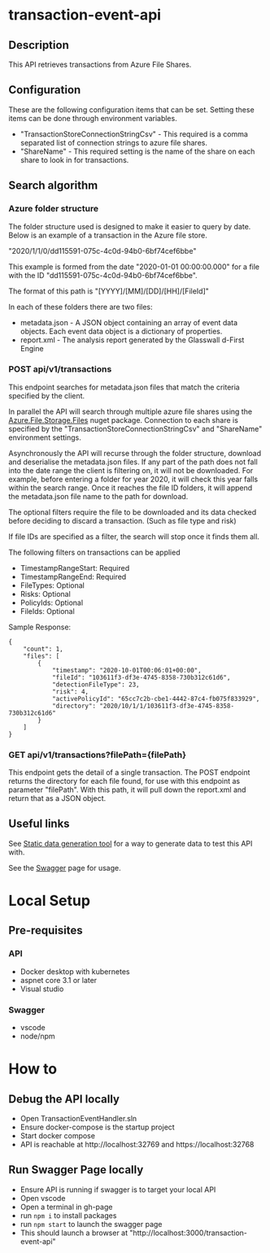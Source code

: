 # transaction-event-api

## Description 

This API retrieves transactions from Azure File Shares. 

## Configuration

These are the following configuration items that can be set. Setting these items can be done through environment variables.

- "TransactionStoreConnectionStringCsv" - This required is a comma separated list of connection strings to azure file shares.
- "ShareName" - This required setting is the name of the share on each share to look in for transactions.

## Search algorithm 

### Azure folder structure

The folder structure used is designed to make it easier to query by date. Below is an example of a transaction in the Azure file store.

"2020/1/1/0/dd115591-075c-4c0d-94b0-6bf74cef6bbe"

This example is formed from the date "2020-01-01 00:00:00.000" for a file with the ID "dd115591-075c-4c0d-94b0-6bf74cef6bbe".

The format of this path is "[YYYY]/[MM]/[DD]/[HH]/[FileId]"

In each of these folders there are two files:

- metadata.json - A JSON object containing an array of event data objects. Each event data object is a dictionary of properties.
- report.xml - The analysis report generated by the Glasswall d-First Engine

### POST api/v1/transactions

This endpoint searches for metadata.json files that match the criteria specified by the client.

In parallel the API will search through multiple azure file shares using the [Azure.File.Storage.Files](https://docs.microsoft.com/en-us/dotnet/api/microsoft.azure.storage.file?view=azure-dotnet-legacy) nuget package. Connection to each share is specified by the "TransactionStoreConnectionStringCsv" and "ShareName" environment settings. 

Asynchronously the API will recurse through the folder structure, download and deserialise the metadata.json files. If any part of the path does not fall into the date range the client is filtering on, it will not be downloaded. For example, before entering a folder for year 2020, it will check this year falls within the search range. Once it reaches the file ID folders, it will append the metadata.json file name to the path for download.

The optional filters require the file to be downloaded and its data checked before deciding to discard a transaction. (Such as file type and risk)

If file IDs are specified as a filter, the search will stop once it finds them all.

The following filters on transactions can be applied

- TimestampRangeStart: Required
- TimestampRangeEnd: Required
- FileTypes: Optional
- Risks: Optional
- PolicyIds: Optional
- FileIds: Optional

Sample Response:

```
{
    "count": 1,
    "files": [
        {
            "timestamp": "2020-10-01T00:06:01+00:00",
            "fileId": "103611f3-df3e-4745-8358-730b312c61d6",
            "detectionFileType": 23,
            "risk": 4,
            "activePolicyId": "65cc7c2b-cbe1-4442-87c4-fb075f833929",
            "directory": "2020/10/1/1/103611f3-df3e-4745-8358-730b312c61d6"
        }
    ]
}
```

### GET api/v1/transactions?filePath={filePath}

This endpoint gets the detail of a single transaction. The POST endpoint returns the directory for each file found, for use with this endpoint as parameter "filePath". With this path, it will pull down the report.xml and return that as a JSON object.

## Useful links

See [Static data generation tool](https://github.com/filetrust/transaction-event-api-static-data) for a way to generate data to test this API with.

See the [Swagger](https://filetrust.github.io/transaction-event-api/#/) page for usage.

# Local Setup

## Pre-requisites

### API

- Docker desktop with kubernetes
- aspnet core 3.1 or later
- Visual studio 

### Swagger

- vscode
- node/npm

# How to

## Debug the API locally

- Open TransactionEventHandler.sln
- Ensure docker-compose is the startup project
- Start docker compose
- API is reachable at http://localhost:32769 and https://localhost:32768

## Run Swagger Page locally

- Ensure API is running if swagger is to target your local API
- Open vscode
- Open a terminal in gh-page
- run `npm i` to install packages
- run `npm start` to launch the swagger page
- This should launch a browser at "http://localhost:3000/transaction-event-api"
